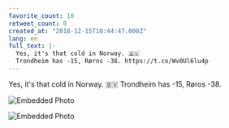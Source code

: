 ```yaml
---
favorite_count: 10
retweet_count: 0
created_at: "2018-12-15T10:44:47.000Z"
lang: en
full_text: |-
  Yes, it's that cold in Norway. 🇧🇻
  Trondheim has -15, Røros -38. https://t.co/Wv0Ul6lu4p
---
```


Yes, it's that cold in Norway. 🇧🇻 Trondheim has -15, Røros -38.

<div class="gallery gallery-2">

![Embedded Photo](https://twitter-media-coderbyheart.s3.eu-north-1.amazonaws.com/1073891615528402944-Duc6p9tW0AEVHXf.jpg)

![Embedded Photo](https://twitter-media-coderbyheart.s3.eu-north-1.amazonaws.com/1073891615528402944-Duc6uZ2XgAEGOsD.jpg)

</div>
